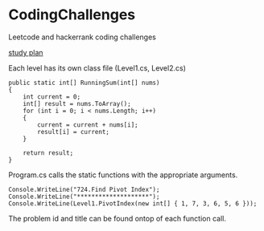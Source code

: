 # CodingChallenges
Leetcode and hackerrank coding challenges

[study plan](https://leetcode.com/study-plan/leetcode-75/)

Each level has its own class file (Level1.cs, Level2.cs)
```
public static int[] RunningSum(int[] nums)
{
    int current = 0;
    int[] result = nums.ToArray();
    for (int i = 0; i < nums.Length; i++)
    {
        current = current + nums[i];
        result[i] = current;
    }

    return result;
}
```

Program.cs calls the static functions with the appropriate arguments.
```
Console.WriteLine("724.Find Pivot Index");
Console.WriteLine("********************");
Console.WriteLine(Level1.PivotIndex(new int[] { 1, 7, 3, 6, 5, 6 }));
```
The problem id and title can be found ontop of each function call.
